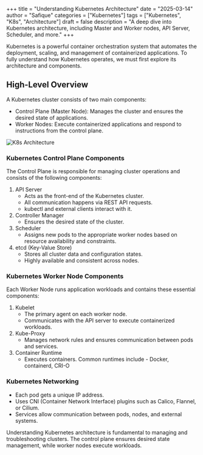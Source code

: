 +++
title = "Understanding Kubernetes Architecture"
date = "2025-03-14"
author = "Safique"
categories = ["Kubernetes"]
tags = ["Kubernetes", "K8s", "Architecture"]
draft = false
description = "A deep dive into Kubernetes architecture, including Master and Worker nodes, API Server, Scheduler, and more."
+++

Kubernetes is a powerful container orchestration system that automates the deployment, scaling, and management of containerized applications. To fully understand how Kubernetes operates, we must first explore its architecture and components.

## High-Level Overview
A Kubernetes cluster consists of two main components:
* Control Plane (Master Node): Manages the cluster and ensures the desired state of applications.
* Worker Nodes: Execute containerized applications and respond to instructions from the control plane.

![K8s Architecture](https://kubernetes.io/images/docs/components-of-kubernetes.svg)

### Kubernetes Control Plane Components
The Control Plane is responsible for managing cluster operations and consists of the following components:
1. API Server
	* Acts as the front-end of the Kubernetes cluster.
	* All communication happens via REST API requests.
	* kubectl and external clients interact with it.
2. Controller Manager
	* Ensures the desired state of the cluster.
3. Scheduler
	* Assigns new pods to the appropriate worker nodes based on resource availability and constraints.
4. etcd (Key-Value Store)
	* Stores all cluster data and configuration states.
	* Highly available and consistent across nodes.

### Kubernetes Worker Node Components
Each Worker Node runs application workloads and contains these essential components:
1. Kubelet
	* The primary agent on each worker node.
	* Communicates with the API server to execute containerized workloads.
2. Kube-Proxy
	* Manages network rules and ensures communication between pods and services.
3. Container Runtime 
    * Executes containers. 
    Common runtimes include - Docker, containerd, CRI-O
### Kubernetes Networking
* Each pod gets a unique IP address.
* Uses CNI (Container Network Interface) plugins such as Calico, Flannel, or Cilium.
* Services allow communication between pods, nodes, and external systems.

Understanding Kubernetes architecture is fundamental to managing and troubleshooting clusters. The control plane ensures desired state management, while worker nodes execute workloads.
